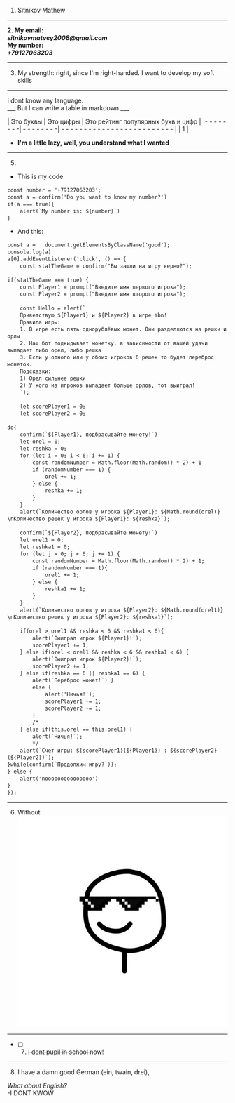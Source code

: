  1. Sitnikov Mathew

---
____2. My email:____ <br> ___sitnikovmatvey2008@gmail.com___
<br> ____My number:____ <br> ___+79127063203___

* * * * *
3. My strength: right, since I'm right-handed. I want to develop my soft skills

___

I dont know any language. <br>
\_\_\_ But I can write a table in markdown \_\_\_ <br>

| Это буквы | Это цифры | Это рейтинг популярных букв и цифр |
|- - - - - - - -| - - - - - - - -| - - - - - - - - - - - - - - - - - - - - - - - - - | 
| 1 |            
* __I'm a little lazy, well, you understand what I wanted__

___
5.
* This is my code:
```
const number = '+79127063203';
const a = confirm('Do you want to know my number?')
if(a === true){
    alert(`My number is: ${number}`)
}
```
* And this: 
```
const a =	document.getElementsByClassName('good');
console.log(a)
a[0].addEventListener('click', () => {
	const statTheGame = confirm("Вы зашли на игру верно?");

if(statTheGame === true) {
    const Player1 = prompt("Введите имя первого игрока");
    const Player2 = prompt("Введите имя второго игрока");

    const Hello = alert(`
    Приветствую ${Player1} и ${Player2} в игре Ybn! 
    Правила игры: 
    1. В игре есть пять однорублёвых монет. Они разделяются на решки и орлы 
    2. Наш бот подкидывает монетку, в зависимости от вашей удачи выпадает либо орел, либо решка
    3. Если у одного или у обоих игроков 6 решек то будет переброс монеток.
    Подсказки:
    1) Орел сильнее решки 
    2) У кого из игроков выпадает больше орлов, тот выиграл!
    `);

    let scorePlayer1 = 0;
    let scorePlayer2 = 0;

do{
    confirm(`${Player1}, подбрасывайте монету!`)
    let orel = 0;
    let reshka = 0;
    for (let i = 0; i < 6; i += 1) {
        const randomNumber = Math.floor(Math.random() * 2) + 1
        if (randomNumber === 1) {
            orel += 1;
        } else {
            reshka += 1;
        }
    }
    alert(`Количество орлов у игрока ${Player1}: ${Math.round(orel)} \nКоличество решек у игрока ${Player1}: ${reshka}`);

    confirm(`${Player2}, подбрасывайте монету!`)
    let orel1 = 0;
    let reshka1 = 0;
    for (let j = 0; j < 6; j += 1) {
        const randomNumber = Math.floor(Math.random() * 2) + 1;
        if (randomNumber === 1){
            orel1 += 1;
        } else {
            reshka1 += 1;
        }
    }
    alert(`Количество орлов у игрока ${Player2}: ${Math.round(orel1)} \nКоличество решек у игрока ${Player2}: ${reshka1}`);
    
    if(orel > orel1 && reshka < 6 && reshka1 < 6){
        alert(`Выиграл игрок ${Player1}!`);
        scorePlayer1 += 1;
    } else if(orel < orel1 && reshka < 6 && reshka1 < 6) {
        alert(`Выиграл игрок ${Player2}!`);
        scorePlayer2 += 1;
    } else if(reshka == 6 || reshka1 == 6) {
        alert(`Переброс монет!`) }
        else {
            alert('Ничья!');
            scorePlayer1 += 1;
            scorePlayer2 += 1;
        }
        /*
    } else if(this.orel == this.orel1) {
        alert(`Ничья!`);
        */
    alert(`Счет игры: ${scorePlayer1}(${Player1}) : ${scorePlayer2}(${Player2})`);
}while(confirm(`Продолжим игру?`));
} else {
    alert('nooooooooooooooo')
}
});
```

___
6. Without <br>
![People with a two glasses][1]

[1]: real-dude.jpg
___
- [ ] 7. ~~I dont pupil in school now!~~


* * * * *

8. I have a damn good German (ein, twain, drei), <br>

_What about English?_ <br>
-I DONT KWOW
<!-- 
Имя и фамилия

Контакты для связи

Краткая информация о себе (ваша цель и приоритеты, подчеркните свои сильные стороны, расскажите о своём опыте работы, если опыта работы нет, расскажите о своём стремлении учиться и узнавать новое)

Навыки (языки программирования, фреймворки, методологии, системы контроля версий и инструменты разработки, которыми вы владеете)

Примеры кода

Опыт работы. Junior Dev может перечислить учебные проекты с указанием использованных навыков и ссылками на исходный код.

Образование (включая пройденные курсы и тренинги)

Английский язык (уровень английского языка, если была языковая практика, расскажите о ней) -->
